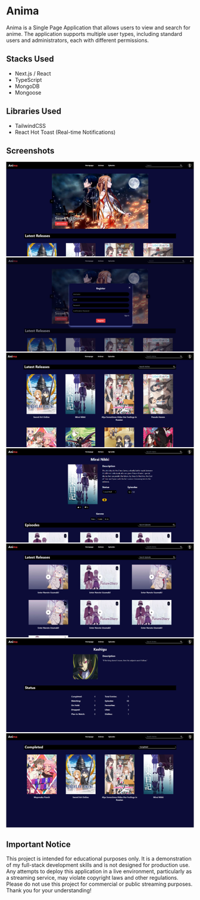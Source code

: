 # Anima

Anima is a Single Page Application that allows users to view and search for anime. 
The application supports multiple user types, including standard users and administrators, each with different permissions.

## Stacks Used
- Next.js / React
- TypeScript
- MongoDB
- Mongoose

## Libraries Used
- TailwindCSS
- React Hot Toast (Real-time Notifications)

## Screenshots
![Home Page](./public/images/homepage.png)
<br/>
![Register](./public/images/register.png)
<br/>
![Animes](./public/images/Animess.png)
<br/>
![AnimePage](./public/images/AnimesPage.png)
<br/>
![Episodes](./public/images/Episodes.png)
<br/>
![Profile](./public/images/Profile.png)
<br/>
![StatusList](./public/images/StatusList.png)

## Important Notice

This project is intended for educational purposes only. It is a demonstration of my full-stack development skills and is not designed for production use. Any attempts to deploy this application in a live environment, particularly as a streaming service, may violate copyright laws and other regulations.
Please do not use this project for commercial or public streaming purposes. Thank you for your understanding!
